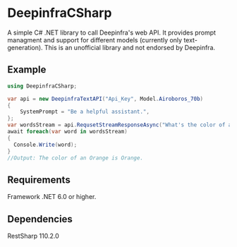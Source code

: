 
# DeepinfraCSharp

A simple C# .NET library to call Deepinfra's web API. It provides prompt managment and support for different models (currently only text-generation). This is an unofficial library and not endorsed by Deepinfra.


## Example

```C#
using DeepinfraCSharp;

var api = new DeepinfraTextAPI("Api_Key", Model.Airoboros_70b)
{
    SystemPrompt = "Be a helpful assistant.",
};
var wordsStream = api.RequsetStreamResponseAsync("What's the color of an Orange?");
await foreach(var word in wordsStream)
{
  Console.Write(word);
}
//Output: The color of an Orange is Orange.
```

## Requirements

Framework .NET 6.0 or higher.

## Dependencies

RestSharp 110.2.0
